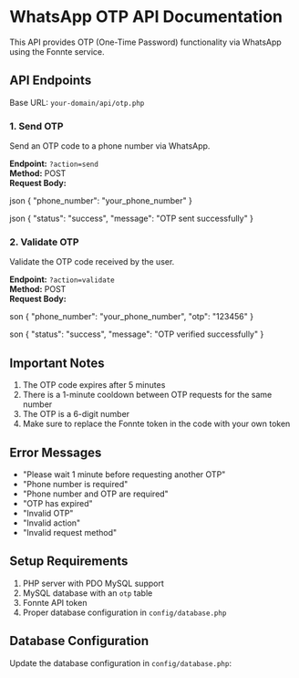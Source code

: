 # WhatsApp OTP API Documentation

This API provides OTP (One-Time Password) functionality via WhatsApp using the Fonnte service.

## API Endpoints

Base URL: `your-domain/api/otp.php`

### 1. Send OTP
Send an OTP code to a phone number via WhatsApp.

**Endpoint:** `?action=send`  
**Method:** POST  
**Request Body:**

json
{
"phone_number": "your_phone_number"
}

json
{
"status": "success",
"message": "OTP sent successfully"
}


### 2. Validate OTP
Validate the OTP code received by the user.

**Endpoint:** `?action=validate`  
**Method:** POST  
**Request Body:**

son
{
"phone_number": "your_phone_number",
"otp": "123456"
}

son
{
"status": "success",
"message": "OTP verified successfully"
}


## Important Notes

1. The OTP code expires after 5 minutes
2. There is a 1-minute cooldown between OTP requests for the same number
3. The OTP is a 6-digit number
4. Make sure to replace the Fonnte token in the code with your own token

## Error Messages

- "Please wait 1 minute before requesting another OTP"
- "Phone number is required"
- "Phone number and OTP are required"
- "OTP has expired"
- "Invalid OTP"
- "Invalid action"
- "Invalid request method"

## Setup Requirements

1. PHP server with PDO MySQL support
2. MySQL database with an `otp` table
3. Fonnte API token
4. Proper database configuration in `config/database.php`

## Database Configuration

Update the database configuration in `config/database.php`: